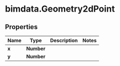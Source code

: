 # bimdata.Geometry2dPoint

## Properties

Name | Type | Description | Notes
------------ | ------------- | ------------- | -------------
**x** | **Number** |  | 
**y** | **Number** |  | 


